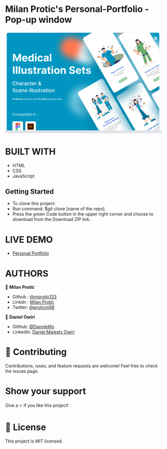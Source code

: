 # Milan Protic's Personal-Portfolio - Pop-up window

![screenshot](./app_screenshot.png)

# BUILT WITH
- HTML
- CSS
- JavaScript

## Getting Started

- To clone this project:
- Run command: $git clone [name of the repo].
- Press the green Code button in the upper right corner and choose to download from the Download ZIP link.

# LIVE DEMO

- [Personal Portfolio](https://mprotic123.github.io/personal-portfolio)

# AUTHORS

👤 **Milan Protić**
 

- Github :  [@mprotic123](https://github.com/mprotic123)<br>
- Linkdn :  [Milan Protić](https://www.linkedin.com/in/milan-proti%C4%87-040364213/)<br>
- Twitter: [@proticm98](https://twitter.com/proticm98)

👤 **Daniel Owiri**

- GitHub: [@DannieMo](https://github.com/DannieMo)
- LinkedIn: [Daniel Majesty Owiri](linkedin.com/in/daniel-majesty-owiri-85175616b)



# 🤝 Contributing
Contributions, isses, and feature requests are welcome!
Feel free to check the issues page.

# Show your support
Give a ⭐️ if you like this project!


# 📝 License
This project is MIT licensed.
